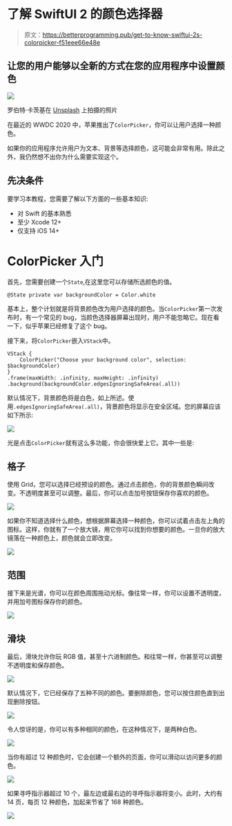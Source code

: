 # 了解 SwiftUI 2 的颜色选择器

> 原文：<https://betterprogramming.pub/get-to-know-swiftui-2s-colorpicker-f51eee66e48e>

## 让您的用户能够以全新的方式在您的应用程序中设置颜色

![](img/87230588e571317b66f2d60c8bd892ae.png)

罗伯特·卡茨基在 [Unsplash](https://unsplash.com?utm_source=medium&utm_medium=referral) 上拍摄的照片

在最近的 WWDC 2020 中，苹果推出了`ColorPicker`，你可以让用户选择一种颜色。

如果你的应用程序允许用户为文本、背景等选择颜色，这可能会非常有用。除此之外，我仍然想不出你为什么需要实现这个。

## 先决条件

要学习本教程，您需要了解以下方面的一些基本知识:

*   对 Swift 的基本熟悉
*   至少 Xcode 12+
*   仅支持 iOS 14+

# ColorPicker 入门

首先，您需要创建一个`State`,在这里您可以存储所选颜色的值。

```
@State private var backgroundColor = Color.white
```

基本上，整个计划就是将背景颜色改为用户选择的颜色。当`ColorPicker`第一次发布时，有一个常见的 bug，当颜色选择器屏幕出现时，用户不能忽略它。现在看一下，似乎苹果已经修复了这个 bug。

接下来，将`ColorPicker`嵌入`VStack`中。

```
VStack {
    ColorPicker("Choose your background color", selection: $backgroundColor)
}
.frame(maxWidth: .infinity, maxHeight: .infinity)
.background(backgroundColor.edgesIgnoringSafeArea(.all))
```

默认情况下，背景颜色将是白色，如上所述。使用`.edgesIgnoringSafeArea(.all)`，背景颜色将显示在安全区域。您的屏幕应该如下所示:

![](img/ad455181949ae171442c2b2d82f84fb7.png)

光是点击`ColorPicker`就有这么多功能，你会很快爱上它。其中一些是:

## 格子

使用 Grid，您可以选择已经预设的颜色。通过点击颜色，你的背景颜色瞬间改变。不透明度甚至可以调整。最后，你可以点击加号按钮保存你喜欢的颜色。

![](img/a09cbd039224b0af0e573bc3e565b8dc.png)

如果你不知道选择什么颜色，想根据屏幕选择一种颜色，你可以试着点击左上角的图标。这样，你就有了一个放大镜，用它你可以找到你想要的颜色。一旦你的放大镜落在一种颜色上，颜色就会立即改变。

![](img/44d6f7257d34b6d7f97995a408bdb4ad.png)

## 范围

接下来是光谱，你可以在颜色周围拖动光标。像往常一样，你可以设置不透明度，并用加号图标保存你的颜色。

![](img/ac91e5de70c0bb4e7cc1c5bb5a861e27.png)

## 滑块

最后，滑块允许你玩 RGB 值，甚至十六进制颜色。和往常一样，你甚至可以调整不透明度和保存颜色。

![](img/62508267fef7b3eccdd4f66597beb685.png)

默认情况下，它已经保存了五种不同的颜色。要删除颜色，您可以按住颜色直到出现删除按钮。

![](img/c9a4ffca8453c5794b9935a99a03cd2b.png)

令人惊讶的是，你可以有多种相同的颜色，在这种情况下，是两种白色。

![](img/eb386e452f92f8da42a49e1101c90afc.png)

当你有超过 12 种颜色时，它会创建一个额外的页面，你可以滑动以访问更多的颜色。

![](img/afc2842089521c7272a73ae39bd4b301.png)

如果寻呼指示器超过 10 个，最左边或最右边的寻呼指示器将变小。此时，大约有 14 页，每页 12 种颜色，加起来节省了 168 种颜色。

![](img/ae94a4efa054d68a218e0149b41b95dd.png)